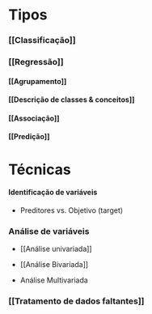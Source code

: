 

# Tipos

### [[Classificação]]

### [[Regressão]]

#### [[Agrupamento]]

#### [[Descrição de classes & conceitos]]

#### [[Associação]]

#### [[Predição]]

# Técnicas

#### Identificação de variáveis
- Preditores vs. Objetivo (target)

### Análise de variáveis  

- [[Análise univariada]]

- [[Análise Bivariada]]

- Análise Multivariada

### [[Tratamento de dados faltantes]]







